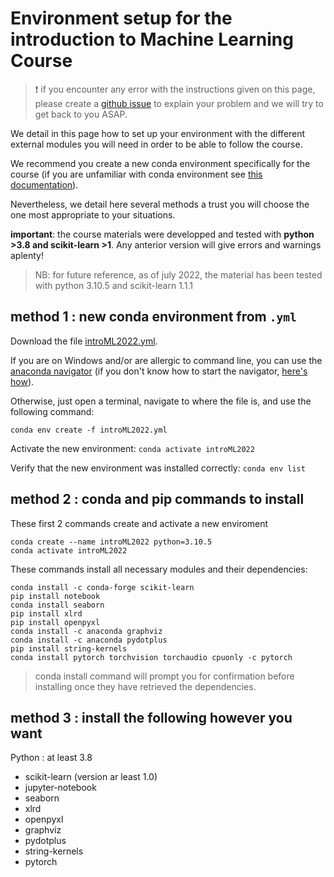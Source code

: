 # Environment setup for the introduction to Machine Learning Course

> :exclamation: if you encounter any error with the instructions given on this page, please create a [github issue](https://github.com/sib-swiss/intro-machine-learning-training/issues/new) to explain your problem  and we will try to get back to you ASAP.


We detail in this page how to set up your environment with the different external modules you will need in order to be able to follow the course.

We recommend you create a new conda environment specifically for the course (if you are unfamiliar with conda environment see [this documentation](https://docs.conda.io/projects/conda/en/latest/user-guide/tasks/manage-environments.html)). 

Nevertheless, we detail here several methods a trust you will choose the one most appropriate to your situations.

**important**: the course materials were developped and tested with **python >3.8 and scikit-learn >1**. Any anterior version will give errors and warnings aplenty!

> NB: for future reference, as of july 2022, the material has been tested with python 3.10.5 and scikit-learn 1.1.1

## method 1 : new conda environment from `.yml`

Download the file [introML2022.yml](introML2022.yml).

If you are on Windows and/or are allergic to command line, you can use the [anaconda navigator](https://docs.anaconda.com/anaconda/navigator/tutorials/manage-environments/#importing-an-environment) (if you don't know how to start the navigator, [here's how](https://docs.anaconda.com/anaconda/navigator/getting-started/#starting-navigator)).


Otherwise, just open a terminal, navigate to where the file is, and use the following command:
```
conda env create -f introML2022.yml
```

Activate the new environment: `conda activate introML2022`

Verify that the new environment was installed correctly: `conda env list`

## method 2 : conda and pip commands to install 

These first 2 commands create and activate a new enviroment
```
conda create --name introML2022 python=3.10.5
conda activate introML2022
```

These commands install all necessary modules and their dependencies:
```
conda install -c conda-forge scikit-learn
pip install notebook
conda install seaborn
pip install xlrd
pip install openpyxl
conda install -c anaconda graphviz
conda install -c anaconda pydotplus
pip install string-kernels
conda install pytorch torchvision torchaudio cpuonly -c pytorch
```

> conda install command will prompt you for confirmation before installing once they have retrieved the dependencies.

## method 3 : install the following however you want

Python : at least 3.8

 * scikit-learn (version ar least 1.0)
 * jupyter-notebook
 * seaborn
 * xlrd
 * openpyxl
 * graphviz
 * pydotplus
 * string-kernels
 * pytorch